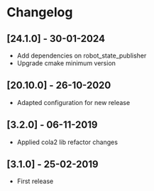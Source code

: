 # Changelog

## [24.1.0] - 30-01-2024

* Add dependencies on robot_state_publisher
* Upgrade cmake minimum version

## [20.10.0] - 26-10-2020

* Adapted configuration for new release

## [3.2.0] - 06-11-2019

* Applied cola2 lib refactor changes

## [3.1.0] - 25-02-2019

* First release
